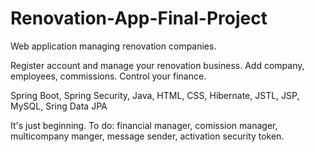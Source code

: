 # Renovation-App-Final-Project
Web application managing renovation companies.

Register account and manage your renovation business. Add company, employees, commissions. Control your finance.

Spring Boot, Spring Security, Java, HTML, CSS, Hibernate, JSTL, JSP, MySQL, Sring Data JPA

It's just beginning. To do: financial manager, comission manager, multicompany manger, message sender, activation security token.
